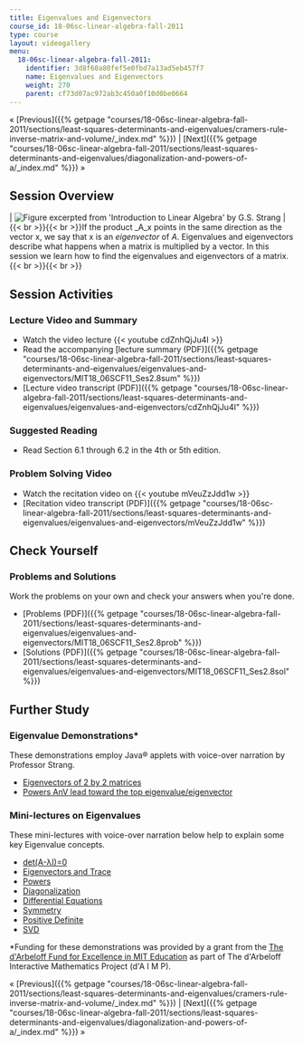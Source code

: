 ```yaml
---
title: Eigenvalues and Eigenvectors
course_id: 18-06sc-linear-algebra-fall-2011
type: course
layout: videogallery
menu:
  18-06sc-linear-algebra-fall-2011:
    identifier: 3d8f60a80fef5e0fbd7a13ad5eb457f7
    name: Eigenvalues and Eigenvectors
    weight: 270
    parent: cf73d07ac972ab3c450a0f10d0be0664
---
```

« [Previous]({{% getpage "courses/18-06sc-linear-algebra-fall-2011/sections/least-squares-determinants-and-eigenvalues/cramers-rule-inverse-matrix-and-volume/_index.md" %}}) | [Next]({{% getpage "courses/18-06sc-linear-algebra-fall-2011/sections/least-squares-determinants-and-eigenvalues/diagonalization-and-powers-of-a/_index.md" %}}) »

Session Overview
----------------

| ![Figure excerpted from 'Introduction to Linear Algebra' by G.S. Strang](https://open-learning-course-data-ci.s3.amazonaws.com/18-06sc-linear-algebra-fall-2011/32a417792a1d309b2ffa4936c39b71e1_2_8.jpg) | {{< br >}}{{< br >}}If the product _A_x points in the same direction as the vector x, we say that x is an _eigenvector_ of _A_. Eigenvalues and eigenvectors describe what happens when a matrix is multiplied by a vector. In this session we learn how to find the eigenvalues and eigenvectors of a matrix.{{< br >}}{{< br >}} 

Session Activities
------------------

### Lecture Video and Summary

*   Watch the video lecture {{< youtube cdZnhQjJu4I >}}
*   Read the accompanying [lecture summary (PDF)]({{% getpage "courses/18-06sc-linear-algebra-fall-2011/sections/least-squares-determinants-and-eigenvalues/eigenvalues-and-eigenvectors/MIT18_06SCF11_Ses2.8sum" %}})
*   [Lecture video transcript (PDF)]({{% getpage "courses/18-06sc-linear-algebra-fall-2011/sections/least-squares-determinants-and-eigenvalues/eigenvalues-and-eigenvectors/cdZnhQjJu4I" %}})

### Suggested Reading

*   Read Section 6.1 through 6.2 in the 4th or 5th edition.

### Problem Solving Video

*   Watch the recitation video on {{< youtube mVeuZzJdd1w >}}
*   [Recitation video transcript (PDF)]({{% getpage "courses/18-06sc-linear-algebra-fall-2011/sections/least-squares-determinants-and-eigenvalues/eigenvalues-and-eigenvectors/mVeuZzJdd1w" %}})

Check Yourself
--------------

### Problems and Solutions

Work the problems on your own and check your answers when you're done.

*   [Problems (PDF)]({{% getpage "courses/18-06sc-linear-algebra-fall-2011/sections/least-squares-determinants-and-eigenvalues/eigenvalues-and-eigenvectors/MIT18_06SCF11_Ses2.8prob" %}})
*   [Solutions (PDF)]({{% getpage "courses/18-06sc-linear-algebra-fall-2011/sections/least-squares-determinants-and-eigenvalues/eigenvalues-and-eigenvectors/MIT18_06SCF11_Ses2.8sol" %}})

Further Study
-------------

### Eigenvalue Demonstrations\*

These demonstrations employ Java® applets with voice-over narration by Professor Strang.

*   [Eigenvectors of 2 by 2 matrices](/ans7870/18/18.06/tools/Applets_sound_all/eigen_sound_all.html)
*   [Powers AnV lead toward the top eigenvalue/eigenvector](/ans7870/18/18.06/tools/Power_method/power_method_flash.html)

### Mini-lectures on Eigenvalues

These mini-lectures with voice-over narration below help to explain some key Eigenvalue concepts.

*   [det(A-λI)=0](/ans7870/18/18.06/tools/individual/eigen_lecture_1.html)
*   [Eigenvectors and Trace](/ans7870/18/18.06/tools/individual/eigen_lecture_2.html)
*   [Powers](/ans7870/18/18.06/tools/individual/eigen_lecture_3.html)
*   [Diagonalization](/ans7870/18/18.06/tools/individual/eigen_lecture_4.html)
*   [Differential Equations](/ans7870/18/18.06/tools/individual/eigen_lecture_5.html)
*   [Symmetry](/ans7870/18/18.06/tools/individual/eigen_lecture_6.html)
*   [Positive Definite](/ans7870/18/18.06/tools/individual/eigen_lecture_7.html)
*   [SVD](/ans7870/18/18.06/tools/individual/eigen_lecture_8.html)

\*Funding for these demonstrations was provided by a grant from the [The d'Arbeloff Fund for Excellence in MIT Education](http://web.mit.edu/newsoffice/2000/darbeloff-1025.html) as part of The d'Arbeloff Interactive Mathematics Project (d'A I M P).

« [Previous]({{% getpage "courses/18-06sc-linear-algebra-fall-2011/sections/least-squares-determinants-and-eigenvalues/cramers-rule-inverse-matrix-and-volume/_index.md" %}}) | [Next]({{% getpage "courses/18-06sc-linear-algebra-fall-2011/sections/least-squares-determinants-and-eigenvalues/diagonalization-and-powers-of-a/_index.md" %}}) »